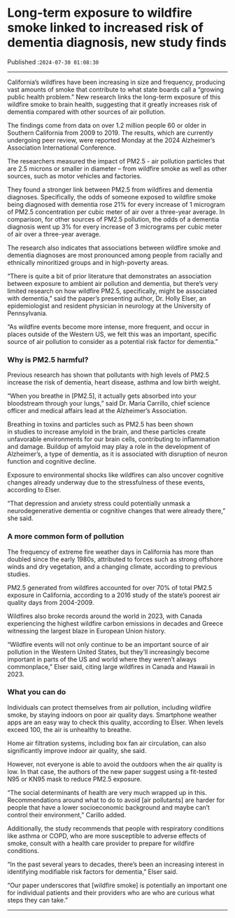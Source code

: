 # Long-term exposure to wildfire smoke linked to increased risk of dementia diagnosis, new study finds

Published :`2024-07-30 01:08:30`

---

California’s wildfires have been increasing in size and frequency, producing vast amounts of smoke that contribute to what state boards call a “growing public health problem.” New research links the long-term exposure of this wildfire smoke to brain health, suggesting that it greatly increases risk of dementia compared with other sources of air pollution.

The findings come from data on over 1.2 million people 60 or older in Southern California from 2009 to 2019. The results, which are currently undergoing peer review, were reported Monday at the 2024 Alzheimer’s Association International Conference.

The researchers measured the impact of PM2.5 - air pollution particles that are 2.5 microns or smaller in diameter – from wildfire smoke as well as other sources, such as motor vehicles and factories.

They found a stronger link between PM2.5 from wildfires and dementia diagnoses. Specifically, the odds of someone exposed to wildfire smoke being diagnosed with dementia rose 21% for every increase of 1 microgram of PM2.5 concentration per cubic meter of air over a three-year average. In comparison, for other sources of PM2.5 pollution, the odds of a dementia diagnosis went up 3% for every increase of 3 micrograms per cubic meter of air over a three-year average.

The research also indicates that associations between wildfire smoke and dementia diagnoses are most pronounced among people from racially and ethnically minoritized groups and in high-poverty areas.

“There is quite a bit of prior literature that demonstrates an association between exposure to ambient air pollution and dementia, but there’s very limited research on how wildfire PM2.5, specifically, might be associated with dementia,” said the paper’s presenting author, Dr. Holly Elser, an epidemiologist and resident physician in neurology at the University of Pennsylvania.

“As wildfire events become more intense, more frequent, and occur in places outside of the Western US, we felt this was an important, specific source of air pollution to consider as a potential risk factor for dementia.”

### Why is PM2.5 harmful?

Previous research has shown that pollutants with high levels of PM2.5 increase the risk of dementia, heart disease, asthma and low birth weight.

“When you breathe in [PM2.5], it actually gets absorbed into your bloodstream through your lungs,” said Dr. Maria Carrillo, chief science officer and medical affairs lead at the Alzheimer’s Association.

Breathing in toxins and particles such as PM2.5 has been shown in studies to increase amyloid in the brain, and these particles create unfavorable environments for our brain cells, contributing to inflammation and damage. Buildup of amyloid may play a role in the development of Alzheimer’s, a type of dementia, as it is associated with disruption of neuron function and cognitive decline.

Exposure to environmental shocks like wildfires can also uncover cognitive changes already underway due to the stressfulness of these events, according to Elser.

“That depression and anxiety stress could potentially unmask a neurodegenerative dementia or cognitive changes that were already there,” she said.

### A more common form of pollution

The frequency of extreme fire weather days in California has more than doubled since the early 1980s, attributed to forces such as strong offshore winds and dry vegetation, and a changing climate, according to previous studies.

PM2.5 generated from wildfires accounted for over 70% of total PM2.5 exposure in California, according to a 2016 study of the state’s poorest air quality days from 2004-2009.

Wildfires also broke records around the world in 2023, with Canada experiencing the highest wildfire carbon emissions in decades and Greece witnessing the largest blaze in European Union history.

“Wildfire events will not only continue to be an important source of air pollution in the Western United States, but they’ll increasingly become important in parts of the US and world where they weren’t always commonplace,” Elser said, citing large wildfires in Canada and Hawaii in 2023.

### What you can do

Individuals can protect themselves from air pollution, including wildfire smoke, by staying indoors on poor air quality days. Smartphone weather apps are an easy way to check this quality, according to Elser. When levels exceed 100, the air is unhealthy to breathe.

Home air filtration systems, including box fan air circulation, can also significantly improve indoor air quality, she said.

However, not everyone is able to avoid the outdoors when the air quality is low. In that case, the authors of the new paper suggest using a fit-tested N95 or KN95 mask to reduce PM2.5 exposure.

“The social determinants of health are very much wrapped up in this. Recommendations around what to do to avoid [air pollutants] are harder for people that have a lower socioeconomic background and maybe can’t control their environment,” Carillo added.

Additionally, the study recommends that people with respiratory conditions like asthma or COPD, who are more susceptible to adverse effects of smoke, consult with a health care provider to prepare for wildfire conditions.

“In the past several years to decades, there’s been an increasing interest in identifying modifiable risk factors for dementia,” Elser said.

“Our paper underscores that [wildfire smoke] is potentially an important one for individual patients and their providers who are who are curious what steps they can take.”

---

